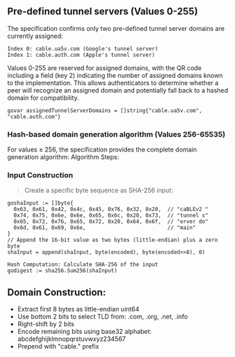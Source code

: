 ## Pre-defined tunnel servers (Values 0-255)
The specification confirms only two pre-defined tunnel server domains are currently assigned:

```
Index 0: cable.ua5v.com (Google's tunnel server)
Index 1: cable.auth.com (Apple's tunnel server)
```
Values 0-255 are reserved for assigned domains, with the QR code including a field (key 2) indicating the number of assigned domains known to the implementation. This allows authenticators to determine whether a peer will recognize an assigned domain and potentially fall back to a hashed domain for compatibility.
```golang
govar assignedTunnelServerDomains = []string{"cable.ua5v.com", "cable.auth.com"}
```

### Hash-based domain generation algorithm (Values 256-65535)
For values ≥ 256, the specification provides the complete domain generation algorithm:
Algorithm Steps:


### Input Construction

> Create a specific byte sequence as SHA-256 input:

```golang
goshaInput := []byte{
  0x63, 0x61, 0x42, 0x4c, 0x45, 0x76, 0x32, 0x20,  // "caBLEv2 "
  0x74, 0x75, 0x6e, 0x6e, 0x65, 0x6c, 0x20, 0x73,  // "tunnel s"
  0x65, 0x72, 0x76, 0x65, 0x72, 0x20, 0x64, 0x6f,  // "erver do"
  0x6d, 0x61, 0x69, 0x6e,                          // "main"
}
// Append the 16-bit value as two bytes (little-endian) plus a zero byte
shaInput = append(shaInput, byte(encoded), byte(encoded>>8), 0)

Hash Computation: Calculate SHA-256 of the input
godigest := sha256.Sum256(shaInput)
```
## Domain Construction:

- Extract first 8 bytes as little-endian uint64
- Use bottom 2 bits to select TLD from: .com, .org, .net, .info
- Right-shift by 2 bits
- Encode remaining bits using base32 alphabet: abcdefghijklmnopqrstuvwxyz234567
- Prepend with "cable." prefix



